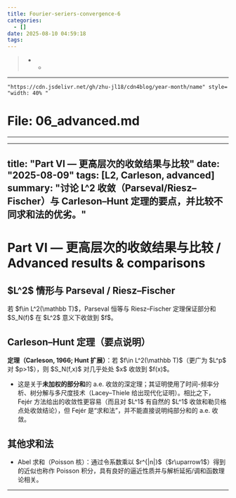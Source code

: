 ```yaml
---
title: Fourier-seriers-convergence-6
categories:
  - []
date: 2025-08-10 04:59:18
tags:
---
```


> * * 

<!--more-->
----



`"https://cdn.jsdelivr.net/gh/zhu-jl18/cdn4blog/year-month/name" style= "width: 40% "`

# File: 06\_advanced.md

---

---

## title: "Part VI — 更高层次的收敛结果与比较" date: "2025-08-09" tags: [L2, Carleson, advanced] summary: "讨论 L^2 收敛（Parseval/Riesz–Fischer）与 Carleson–Hunt 定理的要点，并比较不同求和法的优劣。"

# Part VI — 更高层次的收敛结果与比较 / Advanced results & comparisons

## \$L^2\$ 情形与 Parseval / Riesz–Fischer

若 \$f\in L^2(\mathbb T)\$，Parseval 恒等与 Riesz–Fischer 定理保证部分和 \$S\_N(f)\$ 在 \$L^2\$ 意义下收敛到 \$f\$。

## Carleson–Hunt 定理（要点说明）

**定理（Carleson, 1966; Hunt 扩展）**：若 \$f\in L^2(\mathbb T)\$（更广为 \$L^p\$ 对 \$p>1\$），则 \$S\_N(f,x)\$ 对几乎处处 \$x\$ 收敛到 \$f(x)\$。

- 这是关于**未加权的部分和**的 a.e. 收敛的深定理；其证明使用了时间-频率分析、树分解与多尺度技术（Lacey–Thiele 给出现代化证明）。相比之下，Fejér 方法给出的收敛性更容易（而且对 \$L^1\$ 有自然的 \$L^1\$ 收敛和勒贝格点处收敛结论），但 Fejér 是“求和法”，并不能直接说明纯部分和的 a.e. 收敛。

## 其他求和法

- Abel 求和（Poisson 核）：通过令系数乘以 \$r^{|n|}\$（\$r\uparrow1\$）得到的近似也称作 Poisson 积分，具有良好的逼近性质并与解析延拓/调和函数理论相关。

---